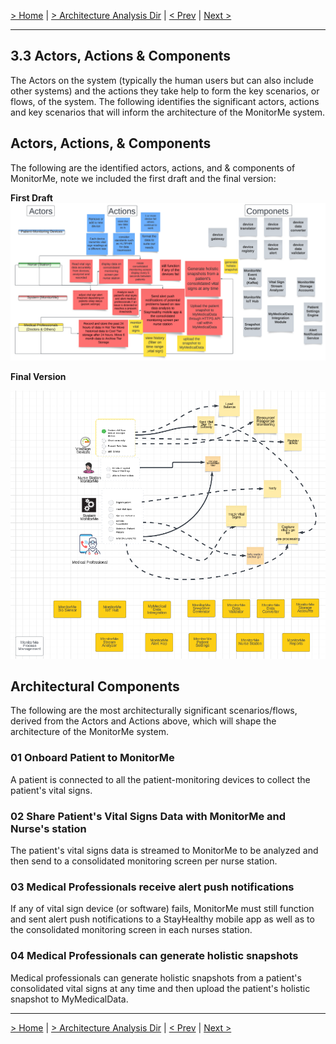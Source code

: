 [> Home](../README.md)  |  [> Architecture Analysis Dir](README.md) |  [< Prev](3.2.ConstraintsAndAssumptions.md)  |  [Next >](3.4.KeyArchitectureCharacteristics.md)

---

## 3.3 Actors, Actions & Components

The Actors on the system (typically the human users but can also include other systems) and the actions they take help to form the key scenarios, or flows, of the system. The following identifies the significant actors, actions and key scenarios that will inform the architecture of the MonitorMe system.

## Actors, Actions, & Components

The following are the identified actors, actions, and & components of MonitorMe, note we included the first draft and the final version:

**First Draft**
![actor-action-component-1](../assets/images/actor-action-component-1.png)


**Final Version**

![actor-action-component-2](../assets/images/actor-action-component-2.png)

## Architectural Components

The following are the most architecturally significant scenarios/flows, derived from the Actors and Actions above, which will shape the architecture of the MonitorMe system.


### 01  Onboard Patient to MonitorMe

A patient is connected to all the patient-monitoring devices to collect the patient's vital signs.

### 02 Share Patient's Vital Signs Data with MonitorMe and Nurse's station

The patient's vital signs data is streamed to MonitorMe to be analyzed and then send to a consolidated monitoring screen per nurse station.

### 03 Medical Professionals receive alert push notifications

If any of vital sign device (or software) fails, MonitorMe must still function and sent alert push notifications to a StayHealthy mobile app as well as to the consolidated monitoring screen in each nurses station.

### 04 Medical Professionals can generate holistic snapshots

Medical professionals can generate holistic snapshots from a patient's consolidated vital signs at any time and then upload the patient's holistic snapshot to MyMedicalData.

---
[> Home](../README.md)  |  [> Architecture Analysis Dir](README.md) |  [< Prev](3.1.ConstraintsAndAssumptions.md)  |  [Next >](3.3.KeyArchitectureCharacteristics.md)
